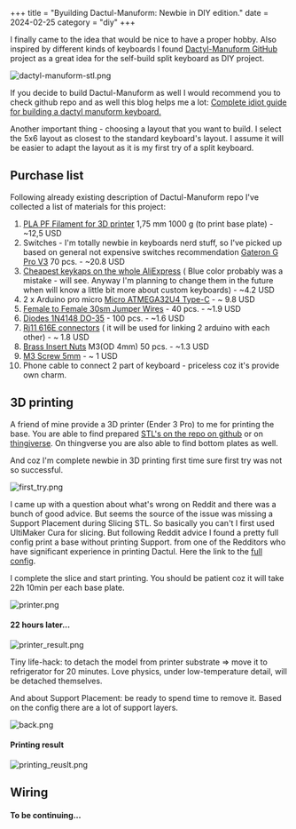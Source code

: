 +++
title = "Byuilding Dactul-Manuform: Newbie in DIY edition."
date = 2024-02-25
category = "diy"
+++

I finally came to the idea that would be nice to have a proper hobby. Also inspired by different
kinds of keyboards I found [Dactyl-Manuform GitHub](https://github.com/abstracthat/dactyl-manuform)
project as a great idea for the self-build split keyboard as DIY project.

![dactyl-manuform-stl.png](https://nolik.github.io//img/post_9/dactyl-manuform-stl.png)

If you decide to build Dactul-Manuform as well I would recommend you to check github repo and as
well this blog helps me a
lot: [Complete idiot guide for building a dactyl manuform keyboard.](https://medium.com/swlh/complete-idiot-guide-for-building-a-dactyl-manuform-keyboard-53454845b065)

Another important thing - choosing a layout that you want to build. I select the 5x6 layout as
closest to the standard keyboard's layout. I assume it will be easier to adapt the layout as it is
my first try of a split keyboard.

## Purchase list

Following already existing description of Dactul-Manuform repo I've collected a list of materials
for this project:

1. [PLA PF Filament for 3D printer](https://allegro.pl/oferta/filament-pf-pla-1-75mm-1kg-czarny-9014078637)
   1,75 mm 1000 g (to print base plate) - ~12,5 USD
2. Switches - I'm totally newbie in keyboards nerd stuff, so I've picked up based on general not
   expensive switches
   recommendation [Gateron G Pro V3](https://aliexpress.com/item/1005006376024657.html?spm=a2g0o.order_list.order_list_main.47.21ef1c24Swjb0E&gatewayAdapt=glo2rus&sku_id=12000036949493895)
   70 pcs. - ~20.8 USD
3. [Cheapest keykaps on the whole AliExpress](https://www.aliexpress.com/item/1005005979935288.html?spm=a2g0o.order_list.order_list_main.5.21ef1c24Swjb0E) (
   Blue color probably was a mistake - will see. Anyway I'm planning to change them in the future
   when will know a little bit more about custom keyboards) - ~4.2 USD
4. 2 x Arduino pro
   micro [Micro ATMEGA32U4 Type-C](https://pl.aliexpress.com/item/32840365436.html?spm=a2g0o.order_list.order_list_main.52.21ef1c24243JSb&sku_id=12000016336828198&gatewayAdapt=glo2pol) - ~
   9.8 USD
5. [Female to Female 30sm Jumper Wires](https://www.aliexpress.com/item/1005004333197874.html?spm=a2g0o.order_list.order_list_main.37.21ef1c24Swjb0E) -
   40 pcs. -  ~1.9 USD
6. [Diodes 1N4148 DO-35](https://www.aliexpress.com/item/1005004333197874.html?spm=a2g0o.order_list.order_list_main.37.21ef1c24Swjb0E) -
   100 pcs. - ~1.6 USD
7. [Rj11 616E connectors](https://www.aliexpress.com/item/1005005654491710.html?spm=a2g0o.order_list.order_list_main.42.21ef1c24Swjb0E) (
   it will be used for linking 2 arduino with each other) - ~ 1.8 USD
8. [Brass Insert Nuts](https://www.aliexpress.com/item/1005006273964070.html?spm=a2g0o.order_list.order_list_main.11.21ef1c24Swjb0E)
   M3(OD 4mm) 50 pcs. - ~1.3 USD
9. [M3 Screw 5mm](https://www.aliexpress.com/item/1005002044837898.html?spm=a2g0o.order_list.order_list_main.16.21ef1c24Swjb0E) - ~
   1 USD
10. Phone cable to connect 2 part of keyboard - priceless coz it's provide own charm.

## 3D printing

A friend of mine provide a 3D printer (Ender 3 Pro) to me for printing the base. You are able to
find
prepared [STL's on the repo on github](https://github.com/abstracthat/dactyl-manuform/tree/master/things)
or on [thingiverse](https://www.thingiverse.com/thing:2666676/makes). On thingverse you are also
able to find bottom plates as well.

And coz I'm complete newbie in 3D printing first time sure first try was not so successful.

![first_try.png](https://nolik.github.io//img/post_9/first_try.png)

I came up with a question about what's wrong on Reddit and there was a bunch of good advice. But
seems the source of the issue was missing a Support Placement during Slicing STL. So basically you
can't
I first used UltiMaker Cura for slicing. But following Reddit advice I found a pretty full config
print a base without printing Support.
from one of the Redditors who have significant experience in printing Dactul.
Here the link to
the [full config](https://www.reddit.com/r/ErgoMechKeyboards/comments/1afrvbi/comment/kocbimk/?utm_source=share&utm_medium=web3x&utm_name=web3xcss&utm_term=1&utm_content=share_button).

I complete the slice and start printing. You should be patient coz it will take 22h 10min per each
base
plate.

![printer.png](https://nolik.github.io//img/post_9/printer.png)

#### 22 hours later...

![printer_result.png](https://nolik.github.io//img/post_9/printer_result.png)

Tiny life-hack: to detach the model from printer substrate => move it to refrigerator for 20
minutes. Love physics, under low-temperature detail, will be detached themselves.

And about Support Placement: be ready to spend time to remove it. Based on the config there are a
lot
of support layers.

![back.png](https://nolik.github.io//img/post_9/back.png)

#### Printing result

![printing_reuslt.png](https://nolik.github.io//img/post_9/printing_reuslt.png)

## Wiring

#### To be continuing...
